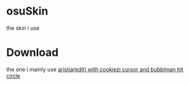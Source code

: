 # osuSkin
the skin i use

# Download

the one i mainly use [aristia(edit) with cookiezi cursor and bubblman hit circle](https://github.com/Jaks01/osuSkin/blob/master/Aristia(Edit)%20own%20edit%20(cookiezi%20cursor,%20bubbleman%20hit%20circle).osk?raw=true)
